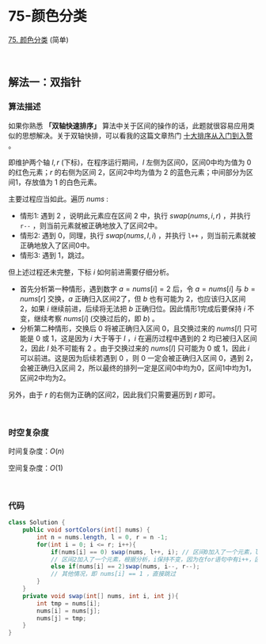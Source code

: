 # 75-颜色分类

[75. 颜色分类](https://leetcode.cn/problems/sort-colors/) (简单)

<br />

## 解法一：双指针

### 算法描述

如果你熟悉 **「双轴快速排序」** 算法中关于区间的操作的话，此题就很容易应用类似的思想解决。关于双轴快排，可以看我的这篇文章热门 [十大排序从入门到入赘](https://leetcode.cn/circle/discuss/eBo9UB/) 。

即维护两个轴 $l,r$ (下标)，在程序运行期间，$l$ 左侧为区间0，区间0中均为值为 0 的红色元素；$r$ 的右侧为区间 2，区间2中均为值为 2 的蓝色元素；中间部分为区间1，存放值为 1 的白色元素。

主要过程应当如此。遍历 $nums$ :

- 情形1: 遇到 2 ，说明此元素应在区间 2 中，执行 $swap(nums, i, r)$ ，并执行 `r--` ，则当前元素就被正确地放入了区间2中。
- 情形2: 遇到 0，同理，执行 $swap(nums, l, i)$ ，并执行 `l++` ，则当前元素就被正确地放入了区间0中。 
- 情形3: 遇到 1，跳过。

但上述过程还未完整，下标 $i$ 如何前进需要仔细分析。

- 首先分析第一种情形，遇到数字 $a = nums[i]= 2$ 后，令 $a=nums[i]$ 与 $b=nums[r]$ 交换，$a$ 正确归入区间2了，但 $b$ 也有可能为 2，也应该归入区间 2，如果 $i$ 继续前进，后续将无法把 $b$ 正确归位。因此情形1完成后要保持 $i$ 不变，继续考察 $nums[i]$ (交换过后的，即 $b$) 。 
- 分析第二种情形，交换后 0 将被正确归入区间 0，且交换过来的 $nums[l]$ 只可能是 0 或 1，这是因为 $i$ 大于等于 $l$ ，$i$ 在遍历过程中遇到的 2 均已被归入区间 2，因此 $l$ 处不可能有 2 。由于交换过来的 $nums[l]$ 只可能为 0 或 1，因此 $i$ 可以前进。这是因为后续若遇到 0 ，则 0 一定会被正确归入区间 0，遇到 2，会被正确归入区间 2，所以最终的排列一定是区间0中均为0，区间1中均为1，区间2中均为2。

另外，由于 $r$ 的右侧为正确的区间2，因此我们只需要遍历到 $r$ 即可。

<br />

### 时空复杂度

时间复杂度：$O(n)$

空间复杂度：$O(1)$

<br />

### 代码

```java
class Solution {
    public void sortColors(int[] nums) {
        int n = nums.length, l = 0, r = n -1;
        for(int i = 0; i <= r; i++){
            if(nums[i] == 0) swap(nums, l++, i); // 区间0加入了一个元素，l++
            // 区间2加入了一个元素，根据分析，i保持不变，因为在for语句中有i++，因此此处i--。
            else if(nums[i] == 2)swap(nums, i--, r--); 
            // 其他情况，即 nums[i] == 1 ，直接跳过
        }
    }
    private void swap(int[] nums, int i, int j){
        int tmp = nums[i];
        nums[i] = nums[j];
        nums[j] = tmp;
    }
}
```

<br />

